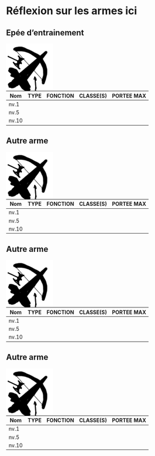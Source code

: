 # Réflexion sur les armes ici



## Epée d’entrainement 

<img src="../web/imgs/armes/inconu.png"  style="float: left;"/>

| Nom   | TYPE | FONCTION  | CLASSE(S) | PORTEE MAX |
| ----- | ---- | --------- | --------- | ---------- |
| nv.1  |      |           |           |            |
| nv.5  |      |           |           |            |
| nv.10 |      |           |           |            |


## Autre arme
<img src="../web/imgs/armes/inconu.png"  style="float: left;"/>

| Nom   | TYPE | FONCTION  | CLASSE(S) | PORTEE MAX |
| ----- | ---- | --------- | --------- | ---------- |
| nv.1  |      |           |           |            |
| nv.5  |      |           |           |            |
| nv.10 |      |           |           |            |


## Autre arme
<img src="../web/imgs/armes/inconu.png"  style="float: left;"/>

| Nom   | TYPE | FONCTION  | CLASSE(S) | PORTEE MAX |
| ----- | ---- | --------- | --------- | ---------- |
| nv.1  |      |           |           |            |
| nv.5  |      |           |           |            |
| nv.10 |      |           |           |            |


## Autre arme
<img src="../web/imgs/armes/inconu.png"  style="float: left;"/>

| Nom   | TYPE | FONCTION  | CLASSE(S) | PORTEE MAX |
| ----- | ---- | --------- | --------- | ---------- |
| nv.1  |      |           |           |            |
| nv.5  |      |           |           |            |
| nv.10 |      |           |           |            |
